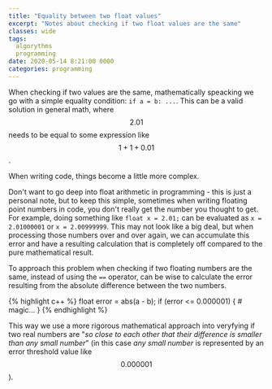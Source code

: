 ```yaml
---
title: "Equality between two float values"
excerpt: "Notes about checking if two float values are the same"
classes: wide
tags: 
  algorythms
  programming
date: 2020-05-14 8:21:00 0000
categories: programming
---
```

When checking if two values are the same, mathematically speacking we go with a simple equality condition: `if a = b: ...`.
This can be a valid solution in general math, where $$2.01$$ needs to be equal to some expression like $$1 + 1 + 0.01$$.

When writing code, things become a little more complex.

Don't want to go deep into float arithmetic in programming - this is just a personal note, but to keep this simple, sometimes when writing floating point numbers in code, you don't really get the number you thought to get. For example, doing something like `float x = 2.01;` can be evaluated as `x = 2.01000001` or `x = 2.00999999`.
This may not look like a big deal, but when processing those numbers over and over again, we can accumulate this error and have a resulting calculation that is completely off compared to the pure mathematical result.

To approach this problem when checking if two floating numbers are the same, instead of using the `==` operator, can be wise to calculate the error resulting from the absolute difference between the two numbers.

{% highlight c++ %}
float error = abs(a - b);
if (error <= 0.000001)
{
    # magic...
}
{% endhighlight %}

This way we use a more rigorous mathematical approach into veryfying if two real numbers are "_so close to each other that their difference is smaller than any small number_" (in this case _any small number_ is represented by an error threshold value like $$0.000001$$).

